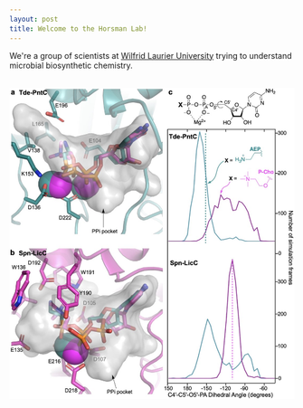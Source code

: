 ```yaml
---
layout: post
title: Welcome to the Horsman Lab!
---
```


We're a group of scientists at [Wilfrid Laurier University](http://www.wlu.ca) trying to understand microbial biosynthetic chemistry.
<br/><br/>



![image](/MD_fig.jpeg)

